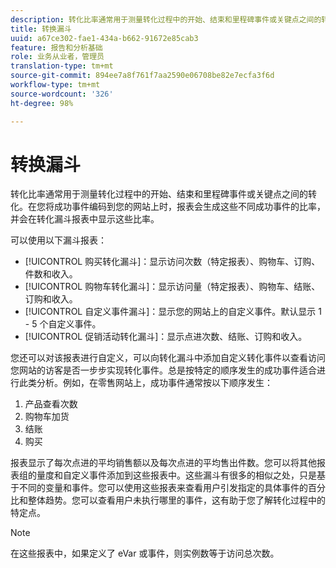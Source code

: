 ```yaml
---
description: 转化比率通常用于测量转化过程中的开始、结束和里程碑事件或关键点之间的转化。在您将成功事件编码到您的网站上时，报表会生成这些不同成功事件的比率，并会在转化漏斗报表中显示这些比率。
title: 转换漏斗
uuid: a67ce302-fae1-434a-b662-91672e85cab3
feature: 报告和分析基础
role: 业务从业者，管理员
translation-type: tm+mt
source-git-commit: 894ee7a8f761f7aa2590e06708be82e7ecfa3f6d
workflow-type: tm+mt
source-wordcount: '326'
ht-degree: 98%

---
```



# 转换漏斗

转化比率通常用于测量转化过程中的开始、结束和里程碑事件或关键点之间的转化。在您将成功事件编码到您的网站上时，报表会生成这些不同成功事件的比率，并会在转化漏斗报表中显示这些比率。

可以使用以下漏斗报表：

* [!UICONTROL 购买转化漏斗]：显示访问次数（特定报表）、购物车、订购、件数和收入。
* [!UICONTROL 购物车转化漏斗]：显示访问量（特定报表）、购物车、结账、订购和收入。
* [!UICONTROL 自定义事件漏斗]：显示您的网站上的自定义事件。默认显示 1 - 5 个自定义事件。
* [!UICONTROL 促销活动转化漏斗]：显示点进次数、结账、订购和收入。

您还可以对该报表进行自定义，可以向转化漏斗中添加自定义转化事件以查看访问您网站的访客是否一步步实现转化事件。总是按特定的顺序发生的成功事件适合进行此类分析。例如，在零售网站上，成功事件通常按以下顺序发生：

1. 产品查看次数
2. 购物车加货
3. 结账
4. 购买

报表显示了每次点进的平均销售额以及每次点进的平均售出件数。您可以将其他报表组的量度和自定义事件添加到这些报表中。这些漏斗有很多的相似之处，只是基于不同的变量和事件。您可以使用这些报表来查看用户引发指定的具体事件的百分比和整体趋势。您可以查看用户未执行哪里的事件，这有助于您了解转化过程中的特定点。

>[!NOTE]
>
> 在这些报表中，如果定义了 eVar 或事件，则实例数等于访问总次数。

